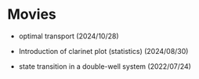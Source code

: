 Movies
======

* optimal transport (2024/10/28)

  [](https://youtu.be/bcBkB_ryQeU)

* Introduction of clarinet plot (statistics) (2024/08/30)

  [](https://youtu.be/3WoYspcwWxs)

* state transition in a double-well system (2022/07/24)

  [](https://youtu.be/ZoZDxko10Nk)
